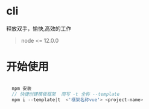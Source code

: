 <!-- 暂无 -->

# cli

释放双手，愉快,高效的工作

> node <= 12.0.0

# 开始使用

```javascript

  npm 安装
  // 快捷创建模板框架  简写 -t 全称 --template
  npm i --template|t  <'框架名称vue'> <project-name>

```
